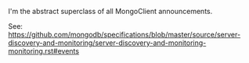 I'm the abstract superclass of all MongoClient announcements.

See: https://github.com/mongodb/specifications/blob/master/source/server-discovery-and-monitoring/server-discovery-and-monitoring-monitoring.rst#events